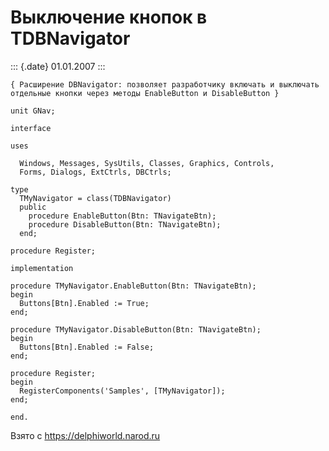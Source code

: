 Выключение кнопок в TDBNavigator
================================

::: {.date}
01.01.2007
:::

    { Расширение DBNavigator: позволяет разработчику включать и выключать
    отдельные кнопки через методы EnableButton и DisableButton }
     
    unit GNav;
     
    interface
     
    uses
     
      Windows, Messages, SysUtils, Classes, Graphics, Controls,
      Forms, Dialogs, ExtCtrls, DBCtrls;
     
    type
      TMyNavigator = class(TDBNavigator)
      public
        procedure EnableButton(Btn: TNavigateBtn);
        procedure DisableButton(Btn: TNavigateBtn);
      end;
     
    procedure Register;
     
    implementation
     
    procedure TMyNavigator.EnableButton(Btn: TNavigateBtn);
    begin
      Buttons[Btn].Enabled := True;
    end;
     
    procedure TMyNavigator.DisableButton(Btn: TNavigateBtn);
    begin
      Buttons[Btn].Enabled := False;
    end;
     
    procedure Register;
    begin
      RegisterComponents('Samples', [TMyNavigator]);
    end;
     
    end.

Взято с <https://delphiworld.narod.ru>

